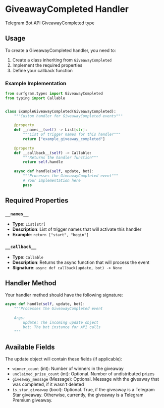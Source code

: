 # GiveawayCompleted Handler

Telegram Bot API GiveawayCompleted type

## Usage

To create a GiveawayCompleted handler, you need to:

1. Create a class inheriting from `GiveawayCompleted`
2. Implement the required properties
3. Define your callback function

### Example Implementation

```python
from surfgram.types import GiveawayCompleted
from typing import Callable


class ExampleGiveawayCompleted(GiveawayCompleted):
    """Custom handler for GiveawayCompleted events"""
    
    @property
    def __names__(self) -> List[str]:
        """List of trigger names for this handler"""
        return ["example_giveaway_completed"]
    
    @property
    def __callback__(self) -> Callable:
        """Returns the handler function"""
        return self.handle
    
    async def handle(self, update, bot):
        """Processes the GiveawayCompleted event"""
        # Your implementation here
        pass
```

## Required Properties

### `__names__`
- **Type**: `List[str]`
- **Description**: List of trigger names that will activate this handler
- **Example**: `return ["start", "begin"]`

### `__callback__`
- **Type**: `Callable`
- **Description**: Returns the async function that will process the event
- **Signature**: `async def callback(update, bot) -> None`

## Handler Method

Your handler method should have the following signature:

```python
async def handle(self, update, bot):
    """Processes the GiveawayCompleted event
    
    Args:
        update: The incoming update object
        bot: The bot instance for API calls
    """
```

## Available Fields

The update object will contain these fields (if applicable):

- `winner_count` (int): Number of winners in the giveaway
- `unclaimed_prize_count` (int): Optional. Number of undistributed prizes
- `giveaway_message` (Message): Optional. Message with the giveaway that was completed, if it wasn't deleted
- `is_star_giveaway` (bool): Optional. True, if the giveaway is a Telegram Star giveaway. Otherwise, currently, the giveaway is a Telegram Premium giveaway.
